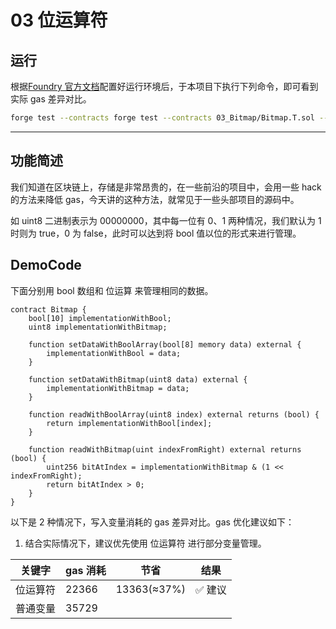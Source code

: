 # 03 位运算符

## 运行

根据[Foundry 官方文档](https://getfoundry.sh/)配置好运行环境后，于本项目下执行下列命令，即可看到实际 gas 差异对比。

```bash
forge test --contracts forge test --contracts 03_Bitmap/Bitmap.T.sol --gas-report
```

---

## 功能简述

我们知道在区块链上，存储是非常昂贵的，在一些前沿的项目中，会用一些 hack 的方法来降低 gas，今天讲的这种方法，就常见于一些头部项目的源码中。

如 uint8 二进制表示为 00000000，其中每一位有 0、1 两种情况，我们默认为 1 时则为 true，0 为 false，此时可以达到将 bool 值以位的形式来进行管理。

## DemoCode

下面分别用 bool 数组和 位运算 来管理相同的数据。

```solidity
contract Bitmap {
    bool[10] implementationWithBool;
    uint8 implementationWithBitmap;

    function setDataWithBoolArray(bool[8] memory data) external {
        implementationWithBool = data;
    }

    function setDataWithBitmap(uint8 data) external {
        implementationWithBitmap = data;
    }

    function readWithBoolArray(uint8 index) external returns (bool) {
        return implementationWithBool[index];
    }

    function readWithBitmap(uint indexFromRight) external returns (bool) {
        uint256 bitAtIndex = implementationWithBitmap & (1 << indexFromRight);
        return bitAtIndex > 0;
    }
}
```

以下是 2 种情况下，写入变量消耗的 gas 差异对比。gas 优化建议如下：

1. 结合实际情况下，建议优先使用 位运算符 进行部分变量管理。

| 关键字   | gas 消耗 | 节省        | 结果    |
| -------- | -------- | ----------- | ------- |
| 位运算符 | 22366    | 13363(≈37%) | ✅ 建议 |
| 普通变量 | 35729    |             |         |
